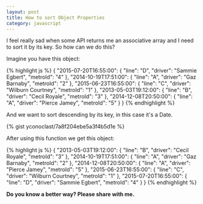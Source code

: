 ```yaml
---
layout: post
title: How to sort Object Properties
category: javascript
---
```


I feel really sad when some API returns me an associative array and I need to sort it by its key. So how can we do this?

Imagine you have this object:

{% highlight js %}
{
  "2015-07-20T16:55:00": {
    "line": "D",
    "driver": "Sammie Egbert",
    "metroId": "4"
  },
  "2014-10-19T17:51:00": {
    "line": "A",
    "driver": "Gaz Barnaby",
    "metroId": "2"
  },
  "2015-06-23T16:55:00": {
    "line": "C",
    "driver": "Wilburn Courtney",
    "metroId": "1"
  },
  "2013-05-03T19:12:00": {
    "line": "B",
    "driver": "Cecil Royale",
    "metroId": "3"
  },
  "2014-12-08T20:50:00": {
    "line": "A",
    "driver": "Pierce Jamey",
    "metroId": "5"
  }
}
{% endhighlight %}

<!--more-->

And we want to sort descending by its key, in this case it's a Date.

{% gist yconoclast/7a8f204ebe5a3f4b5d1e %}

After using this function we get this object:

{% highlight js %}
{
  "2013-05-03T19:12:00": {
    "line": "B",
    "driver": "Cecil Royale",
    "metroId": "3"
  },
  "2014-10-19T17:51:00": {
    "line": "A",
    "driver": "Gaz Barnaby",
    "metroId": "2"
  },
  "2014-12-08T20:50:00": {
    "line": "A",
    "driver": "Pierce Jamey",
    "metroId": "5"
  },
  "2015-06-23T16:55:00": {
    "line": "C",
    "driver": "Wilburn Courtney",
    "metroId": "1"
  },
  "2015-07-20T16:55:00": {
    "line": "D",
    "driver": "Sammie Egbert",
    "metroId": "4"
  }
}
{% endhighlight %}

**Do you know a better way? Please share with me.**
